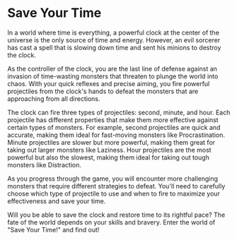 # Save Your Time

In a world where time is everything, a powerful clock at the center of the universe is the only source of time and energy. However, an evil sorcerer has cast a spell that is slowing down time and sent his minions to destroy the clock.

As the controller of the clock, you are the last line of defense against an invasion of time-wasting monsters that threaten to plunge the world into chaos. With your quick reflexes and precise aiming, you fire powerful projectiles from the clock's hands to defeat the monsters that are approaching from all directions.

The clock can fire three types of projectiles: second, minute, and hour. Each projectile has different properties that make them more effective against certain types of monsters. For example, second projectiles are quick and accurate, making them ideal for fast-moving monsters like Procrastination. Minute projectiles are slower but more powerful, making them great for taking out larger monsters like Laziness. Hour projectiles are the most powerful but also the slowest, making them ideal for taking out tough monsters like Distraction.

As you progress through the game, you will encounter more challenging monsters that require different strategies to defeat. You'll need to carefully choose which type of projectile to use and when to fire to maximize your effectiveness and save your time.

Will you be able to save the clock and restore time to its rightful pace? The fate of the world depends on your skills and bravery. Enter the world of "Save Your Time!" and find out!
